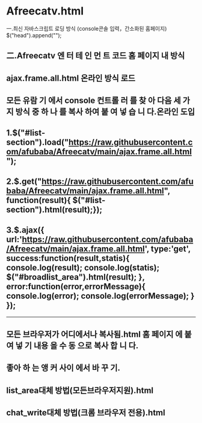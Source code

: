 # Afreecatv.html
一.최신 자바스크립트 로딩 방식 (console콘솔 입력，간소화된 홈페이지)
       $("head").append("<script src='https://afubaba.github.io/Afreecatv/js/afreecatv.index.js'></script>");
       

二.Afreecatv 엔 터 테 인 먼 트 코드
       홈 페이지 내 방식
------------------------------------------------------------------------------------------------------------------------
ajax.frame.all.html 온라인 방식 로드
------------------------------------------------------------------------------------------------------------------------

모든 유람 기 에서 console 컨트롤 러 를 찾 아 다음 세 가지 방식 중 하 나 를 복사 하여 붙 여 넣 습 니 다.온라인 도입
------------------------------------------------------------------------------------------------------------------------

1.$("#list-section").load("https://raw.githubusercontent.com/afubaba/Afreecatv/main/ajax.frame.all.html");
------------------------------------------------------------------------------------------------------------------------

2.$.get("https://raw.githubusercontent.com/afubaba/Afreecatv/main/ajax.frame.all.html", function(result){ $("#list-section").html(result);});
------------------------------------------------------------------------------------------------------------------------
3.$.ajax({
        url:'https://raw.githubusercontent.com/afubaba/Afreecatv/main/ajax.frame.all.html',
        type:'get',
        success:function(result,statis){
            console.log(result);
            console.log(statis);
            $("#broadlist_area").html(result);
        },
        error:function(error,errorMessage){
            console.log(error);
            console.log(errorMessage);
        }
    });
------------------------------------------------------------------------------------------------------------------------



------------------------------------------------------------------------------------------------------------------------
모든 브라우저가 어디에서나 복사됨.html 홈 페이지 에 붙 여 넣 기 내용 을 수 동 으로 복사 합 니 다.
------------------------------------------------------------------------------------------------------------------------

   좋아 하 는 앵 커 사이 에서 바 꾸 기.
   ------------------------------------------------------------------------------------------------------------------------

list_area대체 방법(모든브라우저지원).html
------------------------------------------------------------------------------------------------------------------------

chat_write대체 방법(크롬 브라우저 전용).html
------------------------------------------------------------------------------------------------------------------------
